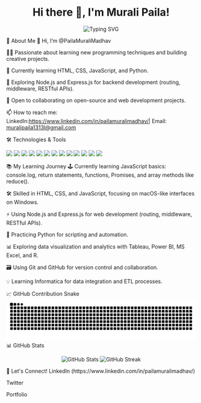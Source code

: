 <h1 align="center">Hi there 👋, I'm Murali Paila!</h1> <p align="center"> <img src="https://readme-typing-svg.demolab.com?font=Fira+Code&weight=700&size=24&pause=1000&color=36BCF7&center=true&vCenter=true&width=435&lines=Welcome+to+my+GitHub+profile!" alt="Typing SVG" /> </p>
👀 About Me
👋 Hi, I’m @PailaMuraliMadhav

👨‍💻 Passionate about learning new programming techniques and building creative projects.

🌱 Currently learning HTML, CSS, JavaScript, and Python.


🔭 Exploring Node.js and Express.js for backend development (routing, middleware, RESTful APIs).

💞️ Open to collaborating on open-source and web development projects.

📫 How to reach me:
LinkedIn:https://www.linkedin.com/in/pailamuralimadhav/| Email: muralipaila1313l@gmail.com

🛠️ Technologies & Tools
<p> <img src="https://img.shields.io/badge/HTML5-E34F26?style=flat-square&logo=html5&logoColor=white"/> <img src="https://img.shields.io/badge/CSS3-1572B6?style=flat-square&logo=css3&logoColor=white"/> <img src="https://img.shields.io/badge/JavaScript-F7DF1E?style=flat-square&logo=javascript&logoColor=black"/> <img src="https://img.shields.io/badge/Python-3776AB?style=flat-square&logo=python&logoColor=white"/> <img src="https://img.shields.io/badge/Node.js-339933?style=flat-square&logo=node.js&logoColor=white"/> <img src="https://img.shields.io/badge/Express.js-000000?style=flat-square&logo=express&logoColor=white"/> <img src="https://img.shields.io/badge/MongoDB-47A248?style=flat-square&logo=mongodb&logoColor=white"/> <img src="https://img.shields.io/badge/GitHub-181717?style=flat-square&logo=github&logoColor=white"/> <img src="https://img.shields.io/badge/Tableau-E97627?style=flat-square&logo=tableau&logoColor=white"/> <img src="https://img.shields.io/badge/Microsoft%20Excel-217346?style=flat-square&logo=microsoft-excel&logoColor=white"/> <img src="https://img.shields.io/badge/Power%20BI-F2C811?style=flat-square&logo=powerbi&logoColor=black"/> <img src="https://img.shields.io/badge/R-276DC3?style=flat-square&logo=r&logoColor=white"/> <img src="https://img.shields.io/badge/Informatica-FF4A00?style=flat-square&logoColor=white"/> </p>
📚 My Learning Journey
🕹️ Currently learning JavaScript basics: console.log, return statements, functions, Promises, and array methods like reduce().

🛠️ Skilled in HTML, CSS, and JavaScript, focusing on macOS-like interfaces on Windows.

⚡ Using Node.js and Express.js for web development (routing, middleware, RESTful APIs).

🐍 Practicing Python for scripting and automation.

📊 Exploring data visualization and analytics with Tableau, Power BI, MS Excel, and R.

🗃️ Using Git and GitHub for version control and collaboration.

💡 Learning Informatica for data integration and ETL processes.

📈 GitHub Contribution Snake
<picture> <source media="(prefers-color-scheme: dark)" srcset="https://raw.githubusercontent.com/PailaMuraliMadhav/PailaMuraliMadhav/output/github-contribution-grid-snake-dark.svg" /> <source media="(prefers-color-scheme: light)" srcset="https://raw.githubusercontent.com/PailaMuraliMadhav/PailaMuraliMadhav/output/github-contribution-grid-snake.svg" /> <img alt="github contribution grid snake animation" src="https://raw.githubusercontent.com/PailaMuraliMadhav/PailaMuraliMadhav/output/github-contribution-grid-snake.svg" /> </picture>
📊 GitHub Stats
<p align="center"> <img src="https://github-readme-stats.vercel.app/api?username=PailaMuraliMadhav&show_icons=true&theme=radical" alt="GitHub Stats"/> <img src="https://github-readme-streak-stats.herokuapp.com/?user=PailaMuraliMadhav&theme=radical" alt="GitHub Streak"/> </p>
🌟 Let's Connect!
LinkedIn (https://www.linkedin.com/in/pailamuralimadhav/)

Twitter <!-- Add your Twitter link -->

Portfolio <!-- Add your portfolio link or remove this line -->

<!--- PailaMuraliMadhav/PailaMuraliMadhav is a ✨ special ✨ repository because its `README.md` (this file) appears on your GitHub profile. You can click the Preview link to take a look at your changes. -->
